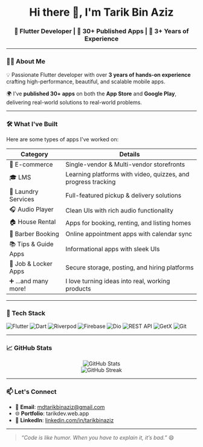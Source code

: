 <h1 align="center">Hi there 👋, I'm Tarik Bin Aziz</h1>
<h3 align="center">🚀 Flutter Developer | 📱 30+ Published Apps | 💼 3+ Years of Experience</h3>

---

### 👨‍💻 About Me

💡 Passionate Flutter developer with over **3 years of hands-on experience** crafting high-performance, beautiful, and scalable mobile apps.

🌍 I’ve **published 30+ apps** on both the **App Store** and **Google Play**, delivering real-world solutions to real-world problems.

---

### 🛠️ What I've Built

Here are some types of apps I've worked on:

| Category                 | Details                                                                 |
|--------------------------|-------------------------------------------------------------------------|
| 🛒 E-commerce            | Single-vendor & Multi-vendor storefronts                                 |
| 🎓 LMS                   | Learning platforms with video, quizzes, and progress tracking            |
| 🧼 Laundry Services       | Full-featured pickup & delivery solutions                               |
| 🎧 Audio Player          | Clean UIs with rich audio functionality                                 |
| 🏠 House Rental          | Apps for booking, renting, and listing homes                            |
| 💈 Barber Booking        | Online appointment apps with calendar sync                              |
| 📚 Tips & Guide Apps     | Informational apps with sleek UIs                                       |
| 💼 Job & Locker Apps     | Secure storage, posting, and hiring platforms                           |
| ➕ ...and many more!      | I love turning ideas into real, working products                        |

---

### 💼 Tech Stack

![Flutter](https://img.shields.io/badge/Flutter-02569B?style=flat&logo=flutter&logoColor=white)
![Dart](https://img.shields.io/badge/Dart-0175C2?style=flat&logo=dart&logoColor=white)
![Riverpod](https://img.shields.io/badge/Riverpod-76C893?style=flat&logo=riverpod&logoColor=white)
![Firebase](https://img.shields.io/badge/Firebase-FFCA28?style=flat&logo=firebase&logoColor=white)
![Dio](https://img.shields.io/badge/Dio-FF6F61?style=flat)
![REST API](https://img.shields.io/badge/REST%20API-6DB33F?style=flat)
![GetX](https://img.shields.io/badge/GetX-F05032?style=flat)
![Git](https://img.shields.io/badge/Git-F05032?style=flat&logo=git&logoColor=white)

---

### 📈 GitHub Stats

<p align="center">
  <img src="https://github-readme-stats.vercel.app/api?username=tarikbinaziz&show_icons=true&theme=radical" alt="GitHub Stats" />
  <br/>
  <img src="https://github-readme-streak-stats.herokuapp.com/?user=tarikbinaziz&theme=radical" alt="GitHub Streak" />
</p>

---

### 📫 Let's Connect

- 📧 **Email**: mdtarikbinaziz@gmail.com  
- 🌐 **Portfolio**: tarikdev.web.app  
- 💼 **LinkedIn**: [linkedin.com/in/tarikbinaziz](https://linkedin.com/in/tarikbinaziz)  

---

> _“Code is like humor. When you have to explain it, it’s bad.”_ 😄

